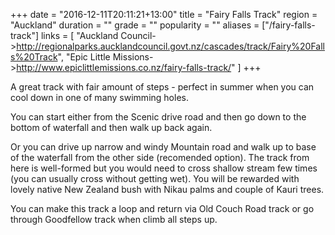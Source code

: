 +++
date = "2016-12-11T20:11:21+13:00"
title = "Fairy Falls Track"
region = "Auckland"
duration = ""
grade = ""
popularity = ""
aliases = ["/fairy-falls-track"]
links = [
	"Auckland Council->http://regionalparks.aucklandcouncil.govt.nz/cascades/track/Fairy%20Falls%20Track",
	"Epic Little Missions->http://www.epiclittlemissions.co.nz/fairy-falls-track/"
]
+++

A great track with fair amount of steps - perfect in summer when you can cool down in one of many swimming holes.

<!--more-->

You can start either from the Scenic drive road and then go down to the bottom of waterfall and then walk up back again.

Or you can drive up narrow and windy Mountain road and walk up to base of the waterfall from the other side (recomended option). The track from here is well-formed but you would need to cross shallow stream few times (you can usually cross without getting wet). You will be rewarded with lovely native New Zealand bush with Nikau palms and couple of Kauri trees.

You can make this track a loop and return via Old Couch Road track or go through Goodfellow track when climb all steps up.